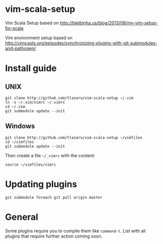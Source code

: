 vim-scala-setup
===============

Vim Scala Setup based on http://bleibinha.us/blog/2013/08/my-vim-setup-for-scala

Vim environment setup based on http://vimcasts.org/episodes/synchronizing-plugins-with-git-submodules-and-pathogen/

Install guide
=============

UNIX
----

    git clone http://github.com/tlazaro/vim-scala-setup ~/.vim
    ln -s ~/.vim/vimrc ~/.vimrc
    cd ~/.vim
    git submodule update --init
    
Windows
-------

    git clone http://github.com/tlazaro/vim-scala-setup ~/vimfiles
    cd ~/vimfiles
    git submodule update --init
    
Then create a file ``~/_vimrc`` with the content:

    source ~/vimfiles/vimrc
    
Updating plugins
================

    git submodule foreach git pull origin master
    
General
=======

Some plugins require you to compile them like ``command-t``. List with all plugins that require further action coming soon.
